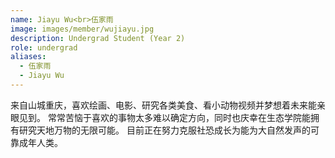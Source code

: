 ```yaml
---
name: Jiayu Wu<br>伍家雨
image: images/member/wujiayu.jpg
description: Undergrad Student (Year 2)
role: undergrad
aliases:
  - 伍家雨
  - Jiayu Wu
---
```


<centre>
来自山城重庆，喜欢绘画、电影、研究各类美食、看小动物视频并梦想着未来能亲眼见到。
常常苦恼于喜欢的事物太多难以确定方向，同时也庆幸在生态学院能拥有研究天地万物的无限可能。
目前正在努力克服社恐成长为能为大自然发声的可靠成年人类。
</centre>
